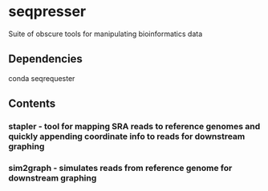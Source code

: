 # seqpresser
Suite of obscure tools for manipulating bioinformatics data

## Dependencies

conda
seqrequester


## Contents

### stapler - tool for mapping SRA reads to reference genomes and quickly appending coordinate info to reads for downstream graphing

### sim2graph - simulates reads from reference genome for downstream graphing

